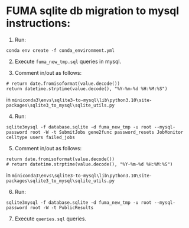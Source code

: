# FUMA sqlite db migration to mysql instructions:

1. Run:
```
conda env create -f conda_environment.yml
```

2. Execute `fuma_new_tmp.sql` queries in mysql.

3. Comment in/out as follows:
```
# return date.fromisoformat(value.decode())
return datetime.strptime(value.decode(), "%Y-%m-%d %H:%M:%S")
```
in `miniconda3\envs\sqlite3-to-mysql\lib\python3.10\site-packages\sqlite3_to_mysql\sqlite_utils.py`

4. Run:
``` 
sqlite3mysql -f database.sqlite -d fuma_new_tmp -u root --mysql-password root -W -t SubmitJobs gene2func password_resets JobMonitor celltype users failed_jobs
```

5. Comment in/out as follows:
```
return date.fromisoformat(value.decode())
# return datetime.strptime(value.decode(), "%Y-%m-%d %H:%M:%S")
```
in `miniconda3\envs\sqlite3-to-mysql\lib\python3.10\site-packages\sqlite3_to_mysql\sqlite_utils.py`

6. Run:
``` 
sqlite3mysql -f database.sqlite -d fuma_new_tmp -u root --mysql-password root -W -t PublicResults
```

7. Execute `queries.sql` queries. 